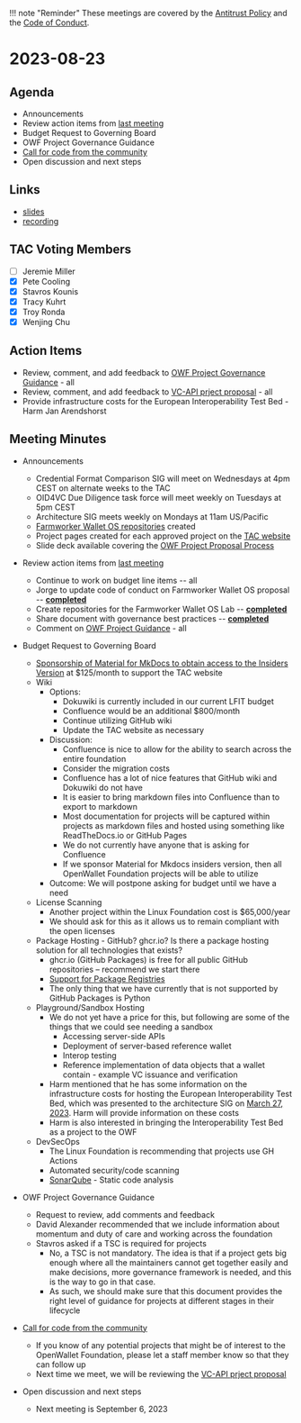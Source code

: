 [//]: # (SPDX-License-Identifier: CC-BY-4.0)

!!! note "Reminder"
    These meetings are covered by the [Antitrust Policy](../../governance/antitrust.md) and the [Code of Conduct](../../governance/code-of-conduct.md).

# 2023-08-23

## Agenda
- Announcements
- Review action items from [last meeting](./2023-08-09.md#action-items)
- Budget Request to Governing Board
- OWF Project Governance Guidance
- [Call for code from the community](https://github.com/openwallet-foundation/project-proposals)
- Open discussion and next steps

## Links
- [slides](https://docs.google.com/presentation/d/13L8ZzJY2HsWLwmb2Ux55FoMct8rR1gR8XrExbmLmLa4/edit?usp=sharing)
- [recording](https://zoom.us/rec/play/XEcMXRiDH6reExbhrsglOGa0aEdCIDfKm6b1p87tS5IIK2CQd6AGA0z8pvQuiShX2pQXWrVf2SiWupFh.hAZzF3fXZfwhcKsl)

## TAC Voting Members

- [ ] Jeremie Miller
- [x] Pete Cooling
- [x] Stavros Kounis
- [x] Tracy Kuhrt
- [x] Troy Ronda
- [x] Wenjing Chu

## Action Items
- Review, comment, and add feedback to [OWF Project Governance Guidance](https://docs.google.com/document/d/1kXGWPNEOAX-7KzYMggFKtWZFO-0oTnyiOTjNFjjFOLo/edit) - all
- Review, comment, and add feedback to [VC-API prject proposal](https://github.com/openwallet-foundation/project-proposals/pull/12) - all
- Provide infrastructure costs for the European Interoperability Test Bed - Harm Jan Arendshorst

## Meeting Minutes
- Announcements
    - Credential Format Comparison SIG will meet on Wednesdays at 4pm CEST on alternate weeks to the TAC
    - OID4VC Due Diligence task force will meet weekly on Tuesdays at 5pm CEST
    - Architecture SIG meets weekly on Mondays at 11am US/Pacific
    - [Farmworker Wallet OS repositories](https://github.com/orgs/openwallet-foundation-labs/repositories?q=fwos&type=all&language=&sort=) created
    - Project pages created for each approved project on the [TAC website](https://tac.openwallet.foundation/projects/)
    - Slide deck available covering the [OWF Project Proposal Process](https://docs.google.com/presentation/u/1/d/1NzDIcN63OURfGenSFMvpaPwveTk2Hpyys7CJIYlxb7A/edit)


- Review action items from [last meeting](./2023-07-26.md#action-items)
    - Continue to work on budget line items -- all
    - Jorge to update code of conduct on Farmworker Wallet OS proposal -- **[completed](https://github.com/openwallet-foundation/project-proposals/pull/10/commits/7e959f75a8641888af9b1c9b60765a634bc6834e)**
    - Create repositories for the Farmworker Wallet OS Lab -- **[completed](https://github.com/orgs/openwallet-foundation-labs/repositories?q=fwos&type=all&language=&sort=)**
    - Share document with governance best practices -- **[completed](https://docs.google.com/document/d/1kXGWPNEOAX-7KzYMggFKtWZFO-0oTnyiOTjNFjjFOLo/edit?usp=sharing)**
    - Comment on [OWF Project Guidance](https://docs.google.com/document/d/1kXGWPNEOAX-7KzYMggFKtWZFO-0oTnyiOTjNFjjFOLo/edit?usp=sharing) - all

- Budget Request to Governing Board
    - [Sponsorship of Material for MkDocs to obtain access to the Insiders Version](https://squidfunk.github.io/mkdocs-material/insiders/) at $125/month to support the TAC website
    - Wiki
        - Options:
            - Dokuwiki is currently included in our current LFIT budget
            - Confluence would be an additional $800/month
            - Continue utilizing GitHub wiki
            - Update the TAC website as necessary
        - Discussion:
            - Confluence is nice to allow for the ability to search across the entire foundation
            - Consider the migration costs
            - Confluence has a lot of nice features that GitHub wiki and Dokuwiki do not have
            - It is easier to bring markdown files into Confluence than to export to markdown
            - Most documentation for projects will be captured within projects as markdown files and hosted using something like ReadTheDocs.io or GitHub Pages
            - We do not currently have anyone that is asking for Confluence
            - If we sponsor Material for Mkdocs insiders version, then all OpenWallet Foundation projects will be able to utilize
        - Outcome: We will postpone asking for budget until we have a need
    - License Scanning
        - Another project within the Linux Foundation cost is $65,000/year
        - We should ask for this as it allows us to remain compliant with the open licenses
    - Package Hosting - GitHub? ghcr.io? Is there a package hosting solution for all technologies that exists?
        - ghcr.io (GitHub Packages) is free for all public GitHub repositories – recommend we start there
        - [Support for Package Registries](https://docs.github.com/en/packages/learn-github-packages/introduction-to-github-packages#support-for-package-registries)
        - The only thing that we have currently that is not supported by GitHub Packages is Python
    - Playground/Sandbox Hosting
        - We do not yet have a price for this, but following are some of the things that we could see needing a sandbox
            - Accessing server-side APIs
            - Deployment of server-based reference wallet
            - Interop testing
            - Reference implementation of data objects that a wallet contain - example VC issuance and verification
        - Harm mentioned that he has some information on the infrastructure costs for hosting the European Interoperability Test Bed, which was presented to the architecture SIG on [March 27, 2023](https://github.com/openwallet-foundation/architecture-sig/wiki/2023-03-27-Meeting-Minutes). Harm will provide information on these costs
        - Harm is also interested in bringing the Interoperability Test Bed as a project to the OWF
    - DevSecOps
        - The Linux Foundation is recommending that projects use GH Actions
        - Automated security/code scanning
        - [SonarQube](https://www.sonarsource.com/products/sonarqube) - Static code analysis

- OWF Project Governance Guidance
     - Request to review, add comments and feedback
     - David Alexander recommended that we include information about momentum and duty of care and working across the foundation
     - Stavros asked if a TSC is required for projects
         - No, a TSC is not mandatory. The idea is that if a project gets big enough where all the maintainers cannot get together easily and make decisions, more governance framework is needed, and this is the way to go in that case.
         - As such, we should make sure that this document provides the right level of guidance for projects at different stages in their lifecycle

- [Call for code from the community](https://github.com/openwallet-foundation/project-proposals)
    - If you know of any potential projects that might be of interest to the OpenWallet Foundation, please let a staff member know so that they can follow up
    - Next time we meet, we will be reviewing the [VC-API prject proposal](https://github.com/openwallet-foundation/project-proposals/pull/12)

- Open discussion and next steps
    - Next meeting is September 6, 2023
